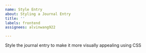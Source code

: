 ```yaml
---
name: Style Entry
about: Styling a Journal Entry
title: ''
labels: frontend
assignees: alvinwang922

---
```


Style the journal entry to make it more visually appealing using CSS
